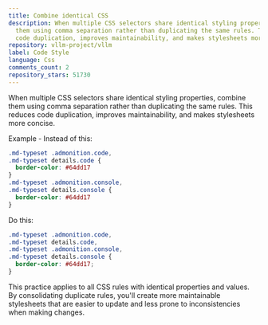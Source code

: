 ```yaml
---
title: Combine identical CSS
description: When multiple CSS selectors share identical styling properties, combine
  them using comma separation rather than duplicating the same rules. This reduces
  code duplication, improves maintainability, and makes stylesheets more concise.
repository: vllm-project/vllm
label: Code Style
language: Css
comments_count: 2
repository_stars: 51730
---
```


When multiple CSS selectors share identical styling properties, combine them using comma separation rather than duplicating the same rules. This reduces code duplication, improves maintainability, and makes stylesheets more concise.

Example - Instead of this:
```css
.md-typeset .admonition.code,
.md-typeset details.code {
  border-color: #64dd17
}
.md-typeset .admonition.console,
.md-typeset details.console {
  border-color: #64dd17
}
```

Do this:
```css
.md-typeset .admonition.code,
.md-typeset details.code,
.md-typeset .admonition.console,
.md-typeset details.console {
  border-color: #64dd17;
}
```

This practice applies to all CSS rules with identical properties and values. By consolidating duplicate rules, you'll create more maintainable stylesheets that are easier to update and less prone to inconsistencies when making changes.